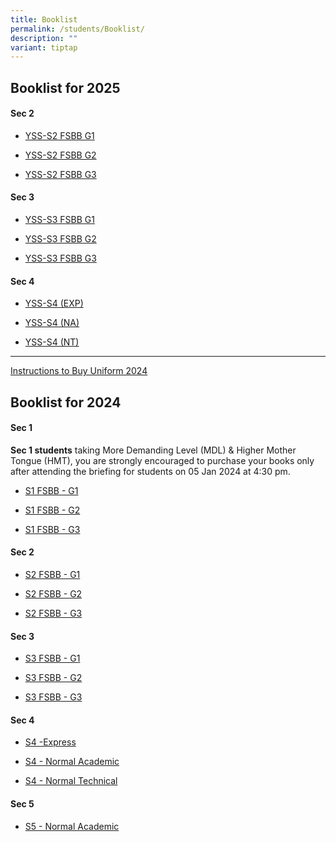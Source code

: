 ```yaml
---
title: Booklist
permalink: /students/Booklist/
description: ""
variant: tiptap
---
```

<h2>Booklist for 2025</h2>
<h4>Sec 2</h4>
<ul data-tight="true" class="tight">
<li>
<p><a href="/files/Students/Booklist/YSS_S2_FSBB_G1_2025.pdf" rel="noopener noreferrer nofollow" target="_blank">YSS-S2 FSBB G1</a>
</p>
</li>
<li>
<p><a href="/files/Students/Booklist/YSS_S2_FSBB_G2_2025.pdf" rel="noopener noreferrer nofollow" target="_blank">YSS-S2 FSBB G2</a>
</p>
</li>
<li>
<p><a href="/files/Students/Booklist/YSS_S2_FSBB_G3_2025.pdf" rel="noopener noreferrer nofollow" target="_blank">YSS-S2 FSBB G3</a>
</p>
</li>
</ul>
<h4>Sec 3</h4>
<ul data-tight="true" class="tight">
<li>
<p><a href="/files/Students/Booklist/YSS_S3_FSBB_G1_2025.pdf" rel="noopener noreferrer nofollow" target="_blank">YSS-S3 FSBB G1</a>
</p>
</li>
<li>
<p><a href="/files/Students/Booklist/YSS_S3_FSBB_G2_2025.pdf" rel="noopener noreferrer nofollow" target="_blank">YSS-S3 FSBB G2</a>
</p>
</li>
<li>
<p><a href="/files/Students/Booklist/YSS_S3_FSBB_G3_2025.pdf" rel="noopener noreferrer nofollow" target="_blank">YSS-S3 FSBB G3</a>
</p>
</li>
</ul>
<h4>Sec 4</h4>
<ul data-tight="true" class="tight">
<li>
<p><a href="/files/Students/Booklist/YSS_S4__EXP__2025.pdf" rel="noopener noreferrer nofollow" target="_blank">YSS-S4 (EXP)</a>
</p>
</li>
<li>
<p><a href="/files/Students/Booklist/YSS_S4__NA__2025.pdf" rel="noopener noreferrer nofollow" target="_blank">YSS-S4 (NA)</a>
</p>
</li>
<li>
<p><a href="/files/Students/Booklist/YSS_S4__NT__2025.pdf" rel="noopener noreferrer nofollow" target="_blank">YSS-S4 (NT)</a>
</p>
</li>
</ul>
<hr>
<p><a href="/files/Students/Booklist/2024/sale%20of%20uniform%20instruction%20yss%202024.pdf" rel="noopener noreferrer nofollow" target="_blank">Instructions to Buy Uniform 2024</a>
</p>
<h2>Booklist for 2024</h2>
<h4>Sec 1</h4>
<p><strong>Sec 1 students</strong> taking More Demanding Level (MDL) &amp;
Higher Mother Tongue (HMT), you are strongly encouraged to purchase your
books only after attending the briefing for students on 05 Jan 2024 at
4:30 pm.</p>
<ul data-tight="true" class="tight">
<li>
<p><a href="/files/Students/Booklist/2024/S1_FSBB_G1.pdf" rel="noopener noreferrer nofollow" target="_blank">S1 FSBB - G1</a>
</p>
</li>
<li>
<p><a href="/files/Students/Booklist/2024/S1_FSBB_G2.pdf" rel="noopener noreferrer nofollow" target="_blank">S1 FSBB - G2</a>
</p>
</li>
<li>
<p><a href="/files/Students/Booklist/2024/S1_FSBB_G3.pdf" rel="noopener noreferrer nofollow" target="_blank">S1 FSBB - G3</a>
</p>
</li>
</ul>
<h4>Sec 2</h4>
<ul data-tight="true" class="tight">
<li>
<p><a href="/files/Students/Booklist/2024/s2%20fsbb%20g1.pdf" rel="noopener noreferrer nofollow" target="_blank">S2 FSBB - G1</a>
</p>
</li>
<li>
<p><a href="/files/Students/Booklist/2024/s2%20fsbb%20g2.pdf" rel="noopener noreferrer nofollow" target="_blank">S2 FSBB - G2</a>
</p>
</li>
<li>
<p><a href="/files/Students/Booklist/2024/s2%20fsbb%20g3.pdf" rel="noopener noreferrer nofollow" target="_blank">S2 FSBB - G3</a>
</p>
</li>
</ul>
<h4>Sec 3</h4>
<ul data-tight="true" class="tight">
<li>
<p><a href="/files/Students/Booklist/2024/s3%20fsbb%20g1.pdf" rel="noopener noreferrer nofollow" target="_blank">S3 FSBB - G1</a>
</p>
</li>
<li>
<p><a href="/files/Students/Booklist/2024/s3%20fsbb%20g2.pdf" rel="noopener noreferrer nofollow" target="_blank">S3 FSBB - G2</a>
</p>
</li>
<li>
<p><a href="/files/Students/Booklist/2024/s3%20fsbb%20g3.pdf" rel="noopener noreferrer nofollow" target="_blank">S3 FSBB - G3</a>
</p>
</li>
</ul>
<h4>Sec 4</h4>
<ul data-tight="true" class="tight">
<li>
<p><a href="/files/Students/Booklist/2024/s4%20(exp).pdf" rel="noopener noreferrer nofollow" target="_blank">S4 -Express</a>
</p>
</li>
<li>
<p><a href="/files/Students/Booklist/2024/s4%20(na).pdf" rel="noopener noreferrer nofollow" target="_blank">S4 - Normal Academic</a>
</p>
</li>
<li>
<p><a href="/files/Students/Booklist/2024/s4%20(nt).pdf" rel="noopener noreferrer nofollow" target="_blank">S4 - Normal Technical</a>
</p>
</li>
</ul>
<h4>Sec 5</h4>
<ul data-tight="true" class="tight">
<li>
<p><a href="/files/Students/Booklist/2024/s5%20(na).pdf" rel="noopener noreferrer nofollow" target="_blank">S5 - Normal Academic</a>
</p>
</li>
</ul>
<p></p>